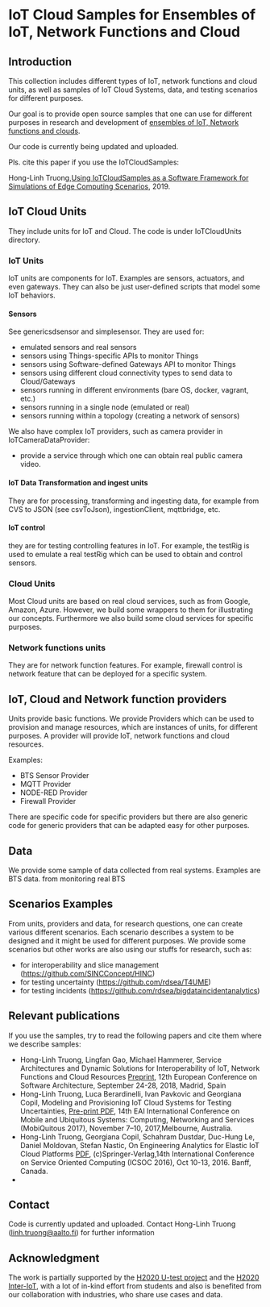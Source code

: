 
# IoT Cloud Samples for Ensembles of IoT, Network Functions and Cloud

## Introduction
This collection includes different types of IoT, network functions and cloud units, as well as samples of IoT Cloud Systems, data, and testing scenarios for different purposes. 

Our goal  is to provide open source samples that one can use for different purposes in research and development of [ensembles of IoT, Network functions and clouds](https://link.springer.com/article/10.1007/s11761-018-0228-2).

Our code is currently being updated and uploaded.

Pls. cite this paper if you use the IoTCloudSamples:

Hong-Linh Truong,[Using IoTCloudSamples as a Software Framework for Simulations of Edge Computing Scenarios](https://www.researchgate.net/publication/339201255_Using_IoTCloudSamples_as_a_Software_Framework_for_Simulations_of_Edge_Computing_Scenarios), 2019.


## IoT Cloud Units

They include units for IoT and Cloud. The code is under IoTCloudUnits directory.

### IoT Units
IoT units are components for IoT. Examples are sensors, actuators, and even gateways. They can also be just user-defined scripts that model some IoT behaviors.


#### Sensors

See genericsdsensor  and simplesensor. They are used for:

- emulated sensors and real sensors
- sensors using Things-specific APIs to monitor Things
- sensors using Software-defined Gateways API to monitor Things
- sensors using different cloud connectivity types to send data to Cloud/Gateways
- sensors running in different environments (bare OS, docker, vagrant, etc.)
- sensors running in a single node (emulated or real)
- sensors running within a topology (creating a network of sensors)

We also have complex IoT providers, such as camera provider in IoTCameraDataProvider:

- provide a service through which one can obtain real public camera video.

#### IoT Data Transformation and ingest units

They are for processing, transforming and ingesting data,
for example from CVS to JSON (see csvToJson), ingestionClient, mqttbridge, etc.

#### IoT control

they are for testing controlling features in IoT. For example, the testRig is used to emulate a real testRig which can be used to obtain and control sensors.

### Cloud Units

Most Cloud units are based on real cloud services, such as from Google, Amazon, Azure. However, we build some wrappers to them for illustrating our concepts. Furthermore we also build some cloud services for specific purposes.

### Network functions units

They are for network function features. For example, firewall control is network feature that can be deployed for a specific system.

## IoT, Cloud and Network function providers

Units provide basic functions. We provide Providers which can be used to provision and manage resources, which are instances of units, for different purposes. A provider will provide IoT, network functions and cloud resources.

Examples:
- BTS Sensor Provider
- MQTT Provider
- NODE-RED Provider
- Firewall Provider

There are specific code for specific providers but there are also generic code for generic providers that can be adapted easy for other purposes.

## Data
We provide some sample of data collected from real systems. Examples are BTS data. from monitoring real BTS

## Scenarios Examples

From units, providers and data, for research questions, one can create various different scenarios. Each scenario describes a system to be designed and it might be used for different purposes. We provide some scenarios but other works are also using our stuffs for research, such as:

- for interoperability and slice management (https://github.com/SINCConcept/HINC)
- for testing uncertainty (https://github.com/rdsea/T4UME)
- for testing incidents (https://github.com/rdsea/bigdataincidentanalytics)

## Relevant publications

If you use the samples, try to read the following papers and cite them where we describe samples:
- Hong-Linh Truong, Lingfan Gao, Michael Hammerer, Service Architectures and Dynamic Solutions for Interoperability of IoT, Network Functions and Cloud Resources [Preprint](https://bit.ly/2LEYoIz), 12th European Conference on Software Architecture, September 24-28, 2018, Madrid, Spain
- Hong-Linh Truong, Luca Berardinelli, Ivan Pavkovic and Georgiana Copil, Modeling and Provisioning IoT Cloud Systems for Testing Uncertainties, [Pre-print PDF](https://users.aalto.fi/~truongh4/publications/2017/truong-mobiquitous2017.pdf), 14th EAI International Conference on Mobile and Ubiquitous Systems: Computing, Networking and Services (MobiQuitous 2017), November 7–10, 2017,Melbourne, Australia.
- Hong-Linh Truong, Georgiana Copil, Schahram Dustdar, Duc-Hung Le, Daniel Moldovan, Stefan Nastic, On Engineering Analytics for Elastic IoT Cloud Platforms [PDF](https://users.aalto.fi/~truongh4/publications/2016/truong-icsoc2016.pdf), (c)Springer-Verlag,14th International Conference on Service Oriented Computing (ICSOC 2016), Oct 10-13, 2016. Banff, Canada.
 -  

## Contact
Code is currently updated and uploaded.
Contact Hong-Linh Truong (linh.truong@aalto.fi) for further information

## Acknowledgment

The work is partially supported by the [H2020 U-test project](http://www.u-test.eu) and the [H2020 Inter-IoT](http://www.inter-iot-project.eu/), with a lot of in-kind effort from students and also is benefited from our collaboration with industries, who share use cases and data.
